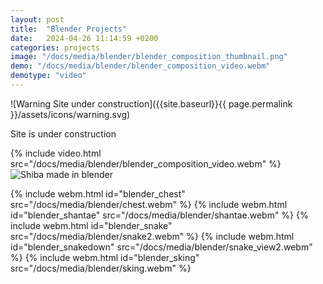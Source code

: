 ```yaml
---
layout: post
title:  "Blender Projects"
date:   2024-04-26 11:14:59 +0200
categories: projects
image: "/docs/media/blender/blender_composition_thumbnail.png"
demo: "/docs/media/blender/blender_composition_video.webm"
demotype: "video"
---
```


<div id="warn" markdown="1">
![Warning Site under construction]({{site.baseurl}}{{ page.permalink }}/assets/icons/warning.svg)
<p>Site is under construction</p>
</div>


{% include video.html src="/docs/media/blender/blender_composition_video.webm" %}
![Shiba made in blender]({{site.baseurl}}/docs/media/blender/doggo_v6.png)

{% include webm.html id="blender_chest" src="/docs/media/blender/chest.webm" %}
{% include webm.html id="blender_shantae" src="/docs/media/blender/shantae.webm" %}
{% include webm.html id="blender_snake" src="/docs/media/blender/snake2.webm" %}
{% include webm.html id="blender_snakedown" src="/docs/media/blender/snake_view2.webm" %}
{% include webm.html id="blender_sking" src="/docs/media/blender/sking.webm" %}